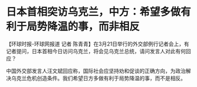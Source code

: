 # 日本首相突访乌克兰，中方：希望多做有利于局势降温的事，而非相反

【环球时报-环球网报道 记者 陈青青】在3月21日举行的外交部例行记者会上，有记者提问，日本首相今日访问乌克兰，将会见乌克兰总统，请问发言人对此有何回应？

中国外交部发言人汪文斌回应称，国际社会应坚持劝和促谈的正确方向，为政治解决乌克兰危机创造条件。我们希望日方多做有利于局势降温的事，而不是相反。

